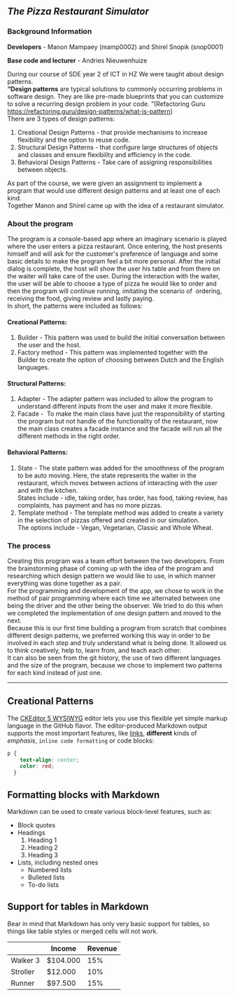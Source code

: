 ## _**The Pizza Restaurant Simulator**_

### Background Information

**Developers** - Manon Mampaey (mamp0002) and Shirel Snopik (snop0001) 

**Base code and lecturer** - Andries Nieuwenhuize

During our course of SDE year 2 of ICT in HZ We were taught about design patterns.   
**“Design patterns** are typical solutions to commonly occurring problems in software design. They are like pre-made blueprints that you can customize to solve a recurring design problem in your code. ”(Refactoring Guru [https://refactoring.guru/design-patterns/what-is-pattern)](https://refactoring.guru/design-patterns/what-is-pattern)  
There are 3 types of design patterns:

1.  Creational Design Patterns - that provide mechanisms to increase flexibility and the option to reuse code.
2.  Structural Design Patterns - that configure large structures of objects and classes and ensure flexibility and efficiency in the code.
3.  Behavioral Design Patterns - Take care of assigning responsibilities between objects. 

As part of the course, we were given an assignment to implement a program that would use different design patterns and at least one of each kind.   
Together Manon and Shirel came up with the idea of a restaurant simulator.

### About the program

The program is a console-based app where an imaginary scenario is played where the user enters a pizza restaurant. Once entering, the host presents himself and will ask for the customer's preference of language and some basic details to make the program feel a bit more personal. After the initial dialog is complete, the host will show the user his table and from there on the waiter will take care of the user. During the interaction with the waiter, the user will be able to choose a type of pizza he would like to order and then the program will continue running, imitating the scenario of  ordering, receiving the food, giving review and lastly paying.   
In short, the patterns were included as follows:

#### Creational Patterns:

1.  Builder - This pattern was used to build the initial conversation between the user and the host.
2.  Factory method - This pattern was implemented together with the Builder to create the option of choosing between Dutch and the English languages.

#### Structural Patterns:

1.  Adapter - The adapter pattern was included to allow the program to understand different inputs from the user and make it more flexible.
2.  Facade -  To make the main class have just the responsibility of starting the program but not handle of the functionality of the restaurant, now the main class creates a facade instance and the facade will run all the different methods in the right order.

#### Behavioral Patterns:

1.  State - The state pattern was added for the smoothness of the program to be auto moving. Here, the state represents the waiter in the restaurant, which moves between actions of interacting with the user and with the kitchen.   
    States include - idle, taking order, has order, has food, taking review, has complaints, has payment and has no more pizzas.
2.  Template method - The template method was added to create a variety in the selection of pizzas offered and created in our simulation.  
    The options include - Vegan, Vegetarian, Classic and Whole Wheat.

### The process

Creating this program was a team effort between the two developers. From the brainstorming phase of coming up with the idea of the program and researching which design pattern we would like to use, in which manner everything was done together as a pair.   
For the programming and development of the app, we chose to work in the method of pair programming where each time we alternated between one being the driver and the other being the observer. We tried to do this when we completed the implementation of one design pattern and moved to the next.   
Because this is our first time building a program from scratch that combines different design patterns, we preferred working this way in order to be involved in each step and truly understand what is being done. It allowed us to think creatively, help to, learn from, and teach each other.   
It can also be seen from the git history, the use of two different languages and the size of the program, because we chose to implement two patterns for each kind instead of just one.  

---

## Creational Patterns

The [CKEditor 5 WYSIWYG](https://ckeditor.com/) editor lets you use this flexible yet simple markup language in the GitHub flavor. The editor-produced Markdown output supports the most important features, like [links](https://ckeditor.com/), **different** kinds of _emphasis_, `inline code formatting` or code blocks:

```css
p {
    text-align: center;
    color: red;
  }
```

## Formatting blocks with Markdown

Markdown can be used to create various block-level features, such as:

*   Block quotes
*   Headings
    1.  Heading 1
    2.  Heading 2
    3.  Heading 3
*   Lists, including nested ones
    *   Numbered lists
    *   Bulleted lists
    *   To-do lists

## Support for tables in Markdown

Bear in mind that Markdown has only very basic support for tables, so things like table styles or merged cells will not work.

|   | Income | Revenue |
| --- | --- | --- |
| Walker 3 | $104.000 | 15% |
| Stroller | $12.000 | 10% |
| Runner | $97.500 | 15% |